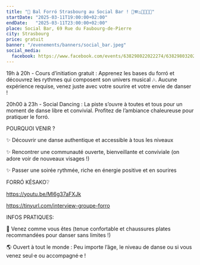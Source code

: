 ```yaml
---
title: "🎵 Bal Forró Strasbourg au Social Bar ! 💃🪗△🥁🇧🇷🕺"
startDate: "2025-03-11T19:00:00+02:00"
endDate:   "2025-03-11T23:00:00+02:00"
place: Social Bar, 69 Rue du Faubourg-de-Pierre
city: Strasbourg
price: gratuit
banner: "/evenements/banners/social_bar.jpeg"
social_media:
  facebook: https://www.facebook.com/events/638298022022274/638298032022273
---
```


19h à 20h - Cours d’initiation gratuit : Apprenez les bases du forró et découvrez les rythmes qui composent son univers musical 🎶. Aucune expérience requise, venez juste avec votre sourire et votre envie de danser !

20h00 à 23h - Social Dancing : La piste s’ouvre à toutes et tous pour un moment de danse libre et convivial. Profitez de l’ambiance chaleureuse pour pratiquer le forró.

POURQUOI VENIR ?

✨ Découvrir une danse authentique et accessible à tous les niveaux

✨ Rencontrer une communauté ouverte, bienveillante et conviviale (on adore voir de nouveaux visages !)

✨ Passer une soirée rythmée, riche en énergie positive et en sourires

FORRÓ KÉSAKO❔

https://youtu.be/Ml6g37aFXJk

https://tinyurl.com/interview-groupe-forro

INFOS PRATIQUES:

👕 Venez comme vous êtes (tenue confortable et chaussures plates recommandées pour danser sans limites !)

🌎 Ouvert à tout le monde : Peu importe l’âge, le niveau de danse ou si vous venez seul·e ou accompagné·e !
